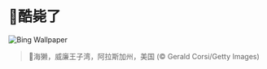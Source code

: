 # 🔖酷毙了

![Bing Wallpaper](https://www.bing.com/th?id=OHR.IceOtters_ZH-CN5393791969_1920x1080.jpg&rf=LaDigue_1920x1080.jpg&pid=hp)

> 📝海獭，威廉王子湾，阿拉斯加州，美国 (© Gerald Corsi/Getty Images)
